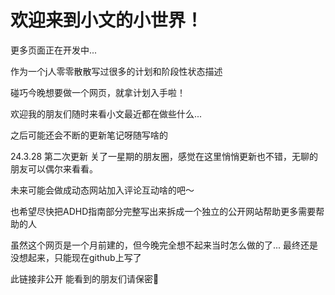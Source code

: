 # 欢迎来到小文的小世界！

更多页面正在开发中...

作为一个j人零零散散写过很多的计划和阶段性状态描述

碰巧今晚想要做一个网页，就拿计划入手啦！

欢迎我的朋友们随时来看小文最近都在做些什么...

之后可能还会不断的更新笔记呀随写啥的

24.3.28 第二次更新 
关了一星期的朋友圈，感觉在这里悄悄更新也不错，无聊的朋友可以偶尔来看看。

未来可能会做成动态网站加入评论互动啥的吧～ 

也希望尽快把ADHD指南部分完整写出来拆成一个独立的公开网站帮助更多需要帮助的人

虽然这个网页是一个月前建的，但今晚完全想不起来当时怎么做的了...
最终还是没想起来，只能现在github上写了

此链接非公开 能看到的朋友们请保密🤫


